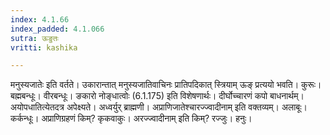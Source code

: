 ```yaml
---
index: 4.1.66
index_padded: 4.1.066
sutra: ऊङुतः
vritti: kashika

---
```

मनुस्यजातेः इति वर्तते। उकारान्तात् मनुस्यजातिवाचिनः प्रातिपदिकात् स्त्रियाम् ऊङ् प्रत्ययो भवति। कुरूः। बह्मबन्धूः। वीरबन्धूः। ङकारो नोङ्धात्वोः (6.1.175) इति विशेषणार्थः। दीर्घोच्चारणं कपो बाधनार्थम्। अयोपधातित्येतदत्र अपेक्ष्यते। अध्वर्युर् ब्राह्मणी। अप्राणिजातेश्चारज्ज्वादीनाम् इति वक्तव्यम्। अलाबूः। कर्कन्धूः। अप्राणिग्रहणं किम्? कृकवाकुः। अरज्ज्वादीनाम् इति किम्? रज्जुः। हनुः।